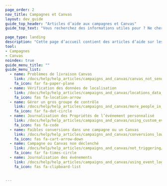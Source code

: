 ```yaml
---
page_order: 2
nav_title: Campagnes et Canvas
layout: dev_guide
guide_top_header: "Articles d’aide aux campagnes et Canvas"
guide_top_text: "Vous recherchez des informations utiles pour ? Ne cherchez plus ! Consultez nos articles d’aide pour vous aider à résoudre les problèmes sur vos Canvas et campagnes. <br><br> Pour plus d’informations sur la construction et l’optimisation de votre engagement avec les utilisateurs, consultez les articles sur les <a href='/docs/user_guide/engagement_tools/campaigns/'>Campagnes</a> et les <a href='/docs/user_guide/engagement_tools/canvas/'>Canvas</a> !"

page_type: landing
description: "Cette page d’accueil contient des articles d’aide sur les problèmes courants avec vos campagnes ou vos Canvas."
tool:
- Campagnes
- Canvas
noindex: true
guide_menu_title: ""
guide_menu_list:
  - name: Problèmes de livraison Canvas
    link: /docs/help/help_articles/campaigns_and_canvas/canvas_not_sending/
    fa_icon: far fa-paper-plane
  - name: Vérification des données de localisation
    link: /docs/help/help_articles/campaigns_and_canvas/locations_data_in_campaigns/
    fa_icon: fas fa-location-arrow
  - name: Gérer un gros groupe de contrôle
    link: /docs/help/help_articles/campaigns_and_canvas/more_people_in_control_group/
    fa_icon: far fa-dot-circle
  - name: Journalisation des Propriétés de l’événement personnalisé
    link: /docs/help/help_articles/campaigns_and_canvas/using_custom_event_properties/
    fa_icon: fas fa-code
  - name: Faibles conversions dans une campagne ou un Canvas
    link: /docs/help/help_articles/campaigns_and_canvas/conversions_low/
    fa_icon: fas fa-cart-arrow-down
  - name: Campagne ou Canvas non déclenché
    link: /docs/help/help_articles/campaigns_and_canvas/not_triggering/
    fa_icon: far fa-times-circle
  - name: Journalisation des événements
    link: /docs/help/help_articles/campaigns_and_canvas/using_event_logging/
    fa_icon: fas fa-clipboard-list

    
---
```

